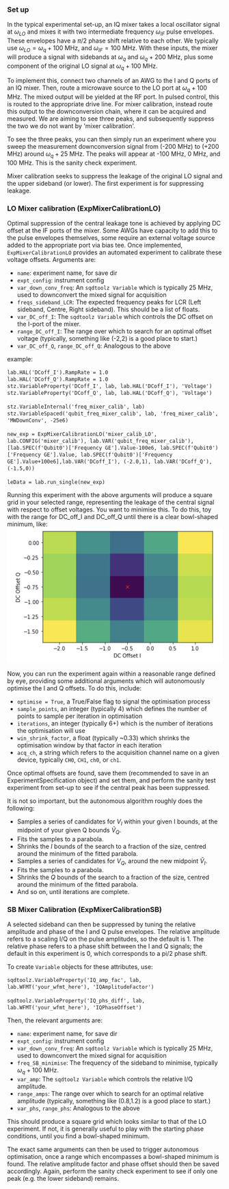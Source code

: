 ### Set up
In the typical experimental set-up, an IQ mixer takes a local oscillator signal at $\omega_{LO}$ and mixes it with two intermediate frequency $\omega_{IF}$ pulse envelopes. These envelopes have a $\pi/2$ phase shift relative to each other. We typically use $\omega_{LO} = \omega_q + 100$ MHz, and $\omega_{IF} = 100$ MHz. With these inputs, the mixer will produce a signal with sidebands at $\omega_{q}$ and $\omega_{q} + 200$ MHz, plus some component of the original LO signal at $\omega_q + 100$ MHz. 

To implement this, connect two channels of an AWG to the I and Q ports of an IQ mixer. Then, route a microwave source to the LO port at $\omega_q + 100$ MHz. The mixed output will be yielded at the RF port. In pulsed control, this is routed to the appropriate drive line. For mixer calibration, instead route this output to the downconversion chain, where it can be acquired and measured. We are aiming to see three peaks, and subsequently suppress the two we do not want by 'mixer calibration'.

To see the three peaks, you can then simply run an experiment where you sweep the measurement downconversion signal from (-200 MHz) to (+200 MHz) around $\omega_q + 25$ MHz. The peaks will appear at -100 MHz, 0 MHz, and 100 MHz. This is the sanity check experiment.

Mixer calibration seeks to suppress the leakage of the original LO signal and the upper sideband (or lower). The first experiment is for suppressing leakage.

### LO Mixer calibration (ExpMixerCalibrationLO)

Optimal suppression of the central leakage tone  is achieved by applying DC offset at the IF ports of the mixer. Some AWGs have capacity to add this to the pulse envelopes themselves, some require an external voltage source added to the appropriate port via bias tee. Once implemented, `ExpMixerCalibrationLO` provides an automated experiment to calibrate these voltage offsets.  Arguments are:

- `name`: experiment name, for save dir
- `expt_config`: instrument config
- `var_down_conv_freq`: An `sqdtoolz Variable` which is typically 25 MHz, used to downconvert the mixed signal for acquisition
- `freqs_sideband_LCR`: The expected frequency peaks for LCR (Left sideband, Centre, Right sideband). This should be a list of floats.
- `var_DC_off_I`: The `sqdtoolz Variable` which controls the DC offset on the I-port of the mixer.
- `range_DC_off_I`: The range over which to search for an optimal offset voltage (typically, something like (-2,2) is a good place to start.)
- `var_DC_off_Q`, `range_DC_off_Q`: Analogous to the above

example:
```
lab.HAL('DCoff_I').RampRate = 1.0
lab.HAL('DCoff_Q').RampRate = 1.0
stz.VariableProperty('DCoff_I', lab, lab.HAL('DCoff_I'), 'Voltage')
stz.VariableProperty('DCoff_Q', lab, lab.HAL('DCoff_Q'), 'Voltage')

stz.VariableInternal('freq_mixer_calib', lab)
stz.VariableSpaced('qubit_freq_mixer_calib', lab, 'freq_mixer_calib', 'MWDownConv', -25e6)

new_exp = ExpMixerCalibrationLO('mixer_calib_LO', lab.CONFIG('mixer_calib'), lab.VAR('qubit_freq_mixer_calib'), [lab.SPEC(f'Qubit0')['Frequency GE'].Value-100e6, lab.SPEC(f'Qubit0')['Frequency GE'].Value, lab.SPEC(f'Qubit0')['Frequency GE'].Value+100e6],lab.VAR('DCoff_I'), (-2.0,1), lab.VAR('DCoff_Q'), (-1.5,0))

leData = lab.run_single(new_exp)
```

Running this experiment with the above arguments will produce a square grid in your selected range, representing the leakage of the central signal with respect to offset voltages. You want to minimise this. To do this, toy with the range for DC_off_I and DC_off_Q until there is a clear bowl-shaped minimum, like:
![](mixer_cal.png)

Now, you can run the experiment again within a reasonable range defined by eye, providing some additional arguments which will autonomously optimise the I and Q offsets. 
To do this, include:
- `optimise = True`, a True/False flag to signal the optimisation process
- `sample_points`, an integer (typically 4) which defines the number of points to sample per iteration in optimisation
- `iterations`, an integer (typically 6+) which is the number of iterations the optimisation will use
- `win_shrink_factor`, a float (typically ~0.33) which shrinks the optimisation window by that factor in each iteration
- `acq_ch`, a string which refers to the acquisition channel name on a given device, typically `CH0`, `CH1`, `ch0`, or `ch1`.

Once optimal offsets are found, save them (recommended to save in an ExperimentSpecification object) and set them, and perform the sanity test experiment from set-up to see if the central peak has been suppressed.

It is not so important, but the autonomous algorithm roughly does the following:
- Samples a series of candidates for $V_I$ within your given I bounds, at the midpoint of your given Q bounds $\tilde{V}_Q$. 
- Fits the samples to a parabola.
- Shrinks the $I$ bounds of the search to a fraction of the size, centred around the minimum of the fitted parabola.
- Samples a series of candidates for $V_Q$, around the new midpoint $\tilde{V}_I$.
- Fits the samples to a parabola.
- Shrinks the $Q$ bounds of the search to a fraction of the size, centred around the minimum of the fitted parabola.
- And so on, until iterations are complete.
### SB Mixer Calibration (ExpMixerCalibrationSB)

A selected sideband can then be suppressed by tuning the relative amplitude and phase of the I and Q pulse envelopes. The relative amplitude refers to a scaling I/Q on the pulse amplitudes, so the default is 1. The relative phase refers to a phase shift between the I and Q signals; the default in this experiment is 0, which corresponds to a pi/2 phase shift.

To create `Variable` objects for these attributes, use:
``` 
sqdtoolz.VariableProperty('IQ_amp_fac', lab, lab.WFMT('your_wfmt_here'), 'IQAmplitudeFactor')

sqdtoolz.VariableProperty('IQ_phs_diff', lab, lab.WFMT('your_wfmt_here'), 'IQPhaseOffset')
```

Then, the relevant arguments are:

- `name`: experiment name, for save dir
- `expt_config`: instrument config
- `var_down_conv_freq`: An `sqdtoolz Variable` which is typically 25 MHz, used to downconvert the mixed signal for acquisition
- `freq_SB_minimise`: The frequency of the sideband to minimise, typically $\omega_q + 100$ MHz.
- `var_amp`: The `sqdtoolz Variable` which controls the relative I/Q amplitude.
- `range_amps`: The range over which to search for an optimal relative amplitude (typically, something like (0.8,1.2) is a good place to start.)
- `var_phs`, `range_phs`: Analogous to the above

This should produce a square grid which looks similar to that of the LO experiment. If not, it is generally useful to play with the starting phase conditions, until you find a bowl-shaped minimum.

The exact same arguments can then be used to trigger autonomous optimisation, once a range which encompasses a bowl-shaped minimum is found. The relative amplitude factor and phase offset should then be saved accordingly. Again, perform the sanity check experiment to see if only one peak (e.g. the lower sideband) remains.
